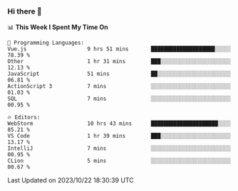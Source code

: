 ### Hi there 👋

<!--
**asdf12303116/asdf12303116** is a ✨ _special_ ✨ repository because its `README.md` (this file) appears on your GitHub profile.

Here are some ideas to get you started:

- 🔭 I’m currently working on ...
- 🌱 I’m currently learning ...
- 👯 I’m looking to collaborate on ...
- 🤔 I’m looking for help with ...
- 💬 Ask me about ...
- 📫 How to reach me: ...
- 😄 Pronouns: ...
- ⚡ Fun fact: ...
-->

<!--START_SECTION:waka-->
📊 **This Week I Spent My Time On** 

```text
💬 Programming Languages: 
Vue.js                   9 hrs 51 mins       ████████████████████░░░░░   78.39 % 
Other                    1 hr 31 mins        ███░░░░░░░░░░░░░░░░░░░░░░   12.13 % 
JavaScript               51 mins             ██░░░░░░░░░░░░░░░░░░░░░░░   06.81 % 
ActionScript 3           7 mins              ░░░░░░░░░░░░░░░░░░░░░░░░░   01.03 % 
SQL                      7 mins              ░░░░░░░░░░░░░░░░░░░░░░░░░   00.95 % 

🔥 Editors: 
WebStorm                 10 hrs 43 mins      █████████████████████░░░░   85.21 % 
VS Code                  1 hr 39 mins        ███░░░░░░░░░░░░░░░░░░░░░░   13.17 % 
IntelliJ                 7 mins              ░░░░░░░░░░░░░░░░░░░░░░░░░   00.95 % 
CLion                    5 mins              ░░░░░░░░░░░░░░░░░░░░░░░░░   00.67 % 
```


 Last Updated on 2023/10/22 18:30:39 UTC
<!--END_SECTION:waka-->

